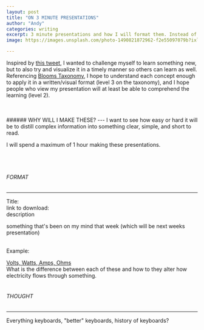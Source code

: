 ```yaml
---
layout: post
title: "ON 3 MINUTE PRESENTATIONS"
author: "Andy"
categories: writing
excerpt: 3 minute presentations and how I will format them. Instead of giving up when I don't understand something, I want to spend time with the concept and try to really pick it apart until I understand what it means.
image: https://images.unsplash.com/photo-1490821872962-f2e55097079b?ixlib=rb-1.2.1&ixid=eyJhcHBfaWQiOjEyMDd9&auto=format&fit=crop&w=955&q=80

---
```


Inspired by [this tweet](https://twitter.com/Miexriir/status/1041371285761122305), I wanted to challenge myself to learn something new, but to also try and visualize it in a timely manner so others can learn as well. Referencing [Blooms Taxonomy](https://upload.wikimedia.org/wikipedia/commons/2/24/Blooms_rose.svg),  I hope to understand each concept enough to apply it in a written/visual format (level 3 on the taxonomy), and I hope people who view my presentation will at least be able to comprehend the learning (level 2).

<br>
<br>
###### WHY WILL I MAKE THESE?
---
I want to see how easy or hard it will be to distill complex information into something clear, simple, and short to read.

I will spend a maximum of 1 hour making these presentations.

<br>
<br>

###### FORMAT
---
Title:
<br>
link to download:
<br>
description
<br>

something that's been on my mind that week (which will be next weeks presentation)
<br>
<br>

Example:


[Volts, Watts, Amps, Ohms](/assets/3MP/3mp01_Shimmin_Andy.pdf)
<br>
What is the difference between each of these and how to they alter how electricity flows through something.
<br>
<br>
###### THOUGHT
---
Everything keyboards, "better" keyboards, history of keyboards?
